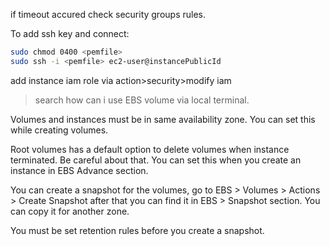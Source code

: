 if timeout accured check security groups rules.  

To add ssh key and connect: 

```bash
sudo chmod 0400 <pemfile>
sudo ssh -i <pemfile> ec2-user@instancePublicId
```
add instance iam role via action>security>modify iam
> search how can i use EBS volume via local terminal.  

Volumes and instances must be in same availability zone. You can set this while creating volumes.  

Root volumes has a default option to delete volumes when instance terminated. Be careful about that. You can set this when you create an instance in EBS Advance section.  

You can create a snapshot for the volumes, go to EBS > Volumes > Actions > Create Snapshot
after that you can find it in EBS > Snapshot section. You can copy it for another zone.  

You must be set retention rules before you create a snapshot.  



